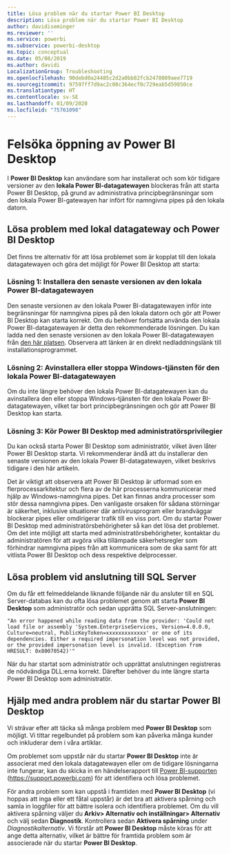 ```yaml
---
title: Lösa problem när du startar Power BI Desktop
description: Lösa problem när du startar Power BI Desktop
author: davidiseminger
ms.reviewer: ''
ms.service: powerbi
ms.subservice: powerbi-desktop
ms.topic: conceptual
ms.date: 05/08/2019
ms.author: davidi
LocalizationGroup: Troubleshooting
ms.openlocfilehash: 90debd0a24485c2d2a0bb82fcb2478089aee7719
ms.sourcegitcommit: 97597ff7d9ac2c08c364ecf0c729eab5d59850ce
ms.translationtype: HT
ms.contentlocale: sv-SE
ms.lasthandoff: 01/09/2020
ms.locfileid: "75761098"
---
```

# <a name="troubleshoot-opening-power-bi-desktop"></a>Felsöka öppning av Power BI Desktop
I **Power BI Desktop** kan användare som har installerat och som kör tidigare versioner av den **lokala Power BI-datagatewayen** blockeras från att starta Power BI Desktop, på grund av administrativa principbegränsningar som den lokala Power BI-gatewayen har infört för namngivna pipes på den lokala datorn. 

## <a name="resolve-issues-with-the-on-premises-data-gateway-and-power-bi-desktop"></a>Lösa problem med lokal datagateway och Power BI Desktop
Det finns tre alternativ för att lösa problemet som är kopplat till den lokala datagatewayen och göra det möjligt för Power BI Desktop att starta:

### <a name="resolution-1-install-the-latest-version-of-power-bi-on-premises-data-gateway"></a>Lösning 1: Installera den senaste versionen av den lokala Power BI-datagatewayen
Den senaste versionen av den lokala Power BI-datagatewayen inför inte begränsningar för namngivna pipes på den lokala datorn och gör att Power BI Desktop kan starta korrekt. Om du behöver fortsätta använda den lokala Power BI-datagatewayen är detta den rekommenderade lösningen. Du kan ladda ned den senaste versionen av den lokala Power BI-datagatewayen från [den här platsen](https://go.microsoft.com/fwlink/?LinkId=698863). Observera att länken är en direkt nedladdningslänk till installationsprogrammet.

### <a name="resolution-2-uninstall-or-stop-the-power-bi-on-premises-data-gateway-windows-service"></a>Lösning 2: Avinstallera eller stoppa Windows-tjänsten för den lokala Power BI-datagatewayen
Om du inte längre behöver den lokala Power BI-datagatewayen kan du avinstallera den eller stoppa Windows-tjänsten för den lokala Power BI-datagatewayen, vilket tar bort principbegränsningen och gör att Power BI Desktop kan starta.

### <a name="resolution-3-run-power-bi-desktop-with-administrator-privilege"></a>Lösning 3: Kör Power BI Desktop med administratörsprivilegier
Du kan också starta Power BI Desktop som administratör, vilket även låter Power BI Desktop starta. Vi rekommenderar ändå att du installerar den senaste versionen av den lokala Power BI-datagatewayen, vilket beskrivs tidigare i den här artikeln.

Det är viktigt att observera att Power BI Desktop är utformad som en flerprocessarkitektur och flera av de här processerna kommunicerar med hjälp av Windows-namngivna pipes. Det kan finnas andra processer som stör dessa namngivna pipes. Den vanligaste orsaken för sådana störningar är säkerhet, inklusive situationer där antivirusprogram eller brandväggar blockerar pipes eller omdirigerar trafik till en viss port. Om du startar Power BI Desktop med administratörsbehörigheter så kan det lösa det problemet. Om det inte möjligt att starta med administratörsbehörigheter, kontaktar du administratören för att avgöra vilka tillämpade säkerhetsregler som förhindrar namngivna pipes från att kommunicera som de ska samt för att vitlista Power BI Desktop och dess respektive delprocesser.

## <a name="resolve-issues-when-connecting-to-sql-server"></a>Lösa problem vid anslutning till SQL Server
Om du får ett felmeddelande liknande följande när du ansluter till en SQL Server-databas kan du ofta lösa problemet genom att starta **Power BI Desktop** som administratör och sedan upprätta SQL Server-anslutningen:

    "An error happened while reading data from the provider: 'Could not load file or assembly 'System.EnterpriseServices, Version=4.0.0.0, Culture=neutral, PublicKeyToken=xxxxxxxxxxxxx' or one of its dependencies. Either a required impersonation level was not provided, or the provided impersonation level is invalid. (Exception from HRESULT: 0x80070542)'"

När du har startat som administratör och upprättat anslutningen registreras de nödvändiga DLL:erna korrekt. Därefter behöver du inte längre starta Power BI Desktop som administratör.

## <a name="help-with-other-issues-when-launching-power-bi-desktop"></a>Hjälp med andra problem när du startar Power BI Desktop
Vi strävar efter att täcka så många problem med **Power BI Desktop** som möjligt. Vi tittar regelbundet på problem som kan påverka många kunder och inkluderar dem i våra artiklar.

Om problemet som uppstår när du startar **Power BI Desktop** inte är associerat med den lokala datagatewayen eller om de tidigare lösningarna inte fungerar, kan du skicka in en händelserapport till [Power BI-supporten](https://support.powerbi.com) (https://support.powerbi.com) för att identifiera och lösa problemet.

För andra problem som kan uppstå i framtiden med **Power BI Desktop** (vi hoppas att inga eller ett fåtal uppstår) är det bra att aktivera spårning och samla in loggfiler för att bättre isolera och identifiera problemet. Om du vill aktivera spårning väljer du **Arkiv> Alternativ och inställningar> Alternativ** och välj sedan **Diagnostik**. Kontrollera sedan **Aktivera spårning** under *Diagnostikalternativ*. Vi förstår att **Power BI Desktop** måste köras för att ange detta alternativ, vilket är bättre för framtida problem som är associerade när du startar **Power BI Desktop**.

